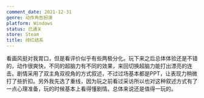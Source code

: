 ```yaml
---
comment_date: 2021-12-31
genre: 动作角色扮演
platform: Windows
status: 已通关
store: Steam
title: 绯红结系
---
```

看画风挺对我胃口，但是看评价似乎有些两极分化。玩下来之后总体体验还是不错的，动作很爽快，不同的超脑力有不同的效果，来回切换超脑力能打出漂亮的连击。剧情采用了双主角双视角的方式叙述，不过过场基本都是PPT，让表现力稍微打了些折扣。另外我先选了重线，因为玩之前看过采访所以也对这种叙述方式有了一点心理准备，玩的时候基本上看得懂剧情。总体来说还是值得一玩的。
